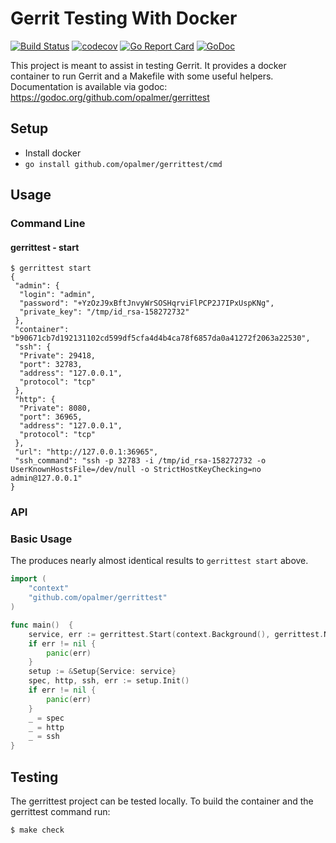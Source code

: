# Gerrit Testing With Docker

[![Build Status](https://travis-ci.org/opalmer/gerrittest.svg?branch=master)](https://travis-ci.org/opalmer/gerrittest)
[![codecov](https://codecov.io/gh/opalmer/gerrittest/branch/master/graph/badge.svg)](https://codecov.io/gh/opalmer/gerrittest)
[![Go Report Card](https://goreportcard.com/badge/github.com/opalmer/gerrittest)](https://goreportcard.com/report/github.com/opalmer/gerrittest)
[![GoDoc](https://godoc.org/github.com/opalmer/gerrittest?status.svg)](https://godoc.org/github.com/opalmer/gerrittest)

This project is meant to assist in testing Gerrit. It provides a docker
container to run Gerrit and a Makefile with some useful helpers. Documentation 
is available via godoc: https://godoc.org/github.com/opalmer/gerrittest

## Setup

* Install docker
* `go install github.com/opalmer/gerrittest/cmd`

## Usage

### Command Line
#### gerrittest - start

```
$ gerrittest start
{
 "admin": {
  "login": "admin",
  "password": "+YzOzJ9xBftJnvyWrSOSHqrviFlPCP2J7IPxUspKNg",
  "private_key": "/tmp/id_rsa-158272732"
 },
 "container": "b90671cb7d192131102cd599df5cfa4d4b4ca78f6857da0a41272f2063a22530",
 "ssh": {
  "Private": 29418,
  "port": 32783,
  "address": "127.0.0.1",
  "protocol": "tcp"
 },
 "http": {
  "Private": 8080,
  "port": 36965,
  "address": "127.0.0.1",
  "protocol": "tcp"
 },
 "url": "http://127.0.0.1:36965",
 "ssh_command": "ssh -p 32783 -i /tmp/id_rsa-158272732 -o UserKnownHostsFile=/dev/null -o StrictHostKeyChecking=no admin@127.0.0.1"
}
```

### API
### Basic Usage

The produces nearly almost identical results to `gerrittest start` above.

```go
import (
	"context"
	"github.com/opalmer/gerrittest"
)

func main()  {
	service, err := gerrittest.Start(context.Background(), gerrittest.NewConfig())
	if err != nil {
		panic(err)
	}
	setup := &Setup{Service: service}
	spec, http, ssh, err := setup.Init()
	if err != nil {
		panic(err)
	}
	_ = spec
	_ = http
	_ = ssh
}
```


## Testing

The gerrittest project can be tested locally. To build the container and
the gerrittest command run:

```
$ make check
```
